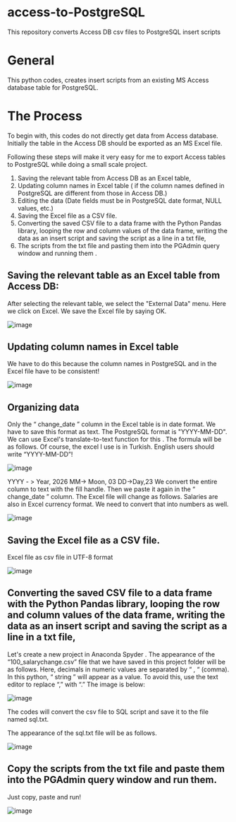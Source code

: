 # access-to-PostgreSQL
This repository converts Access DB csv files to PostgreSQL insert scripts

# General
This python codes, creates insert scripts from an existing MS Access database table for PostgreSQL.

# The Process

To begin with, this codes do not directly get data from Access database. Initially the table in the Access DB should be exported as an MS Excel file.

Following these steps will make it very easy for me to export Access tables to PostgreSQL while doing a small scale project.
1.	Saving the relevant table from Access DB as an Excel table,
2.	Updating column names in Excel table ( if the column names defined in PostgreSQL are different from those in Access DB.)
3.	Editing the data (Date fields must be in PostgreSQL date format, NULL values, etc.)
4.	Saving the Excel file as a CSV file.
5.	Converting the saved CSV file to a data frame with the Python Pandas library, looping the row and column values of the data frame, writing the data as an insert script and saving the script as a line in a txt file,
6.	The scripts from the txt file and pasting them into the PGAdmin query window and running them .

## Saving the relevant table as an Excel table from Access DB:
After selecting the relevant table, we select the "External Data" menu. Here we click on Excel. We save the Excel file by saying OK.

![image](https://user-images.githubusercontent.com/72765484/224379756-c1a2405d-4346-48c7-a6f7-f17b83671753.png)

##	Updating column names in Excel table
We have to do this because the column names in PostgreSQL and in the Excel file have to be consistent!

![image](https://user-images.githubusercontent.com/72765484/224379840-cec3fa1c-55d2-4b6c-9aab-8efe6498c97d.png)

## Organizing data

Only the “ change_date ” column in the Excel table is in date format. We have to save this format as text. The PostgreSQL format is "YYYY-MM-DD". We can use Excel's translate-to-text function for this . The formula will be as follows. Of course, the excel I use is in Turkish. English users should write “YYYY-MM-DD”!

![image](https://user-images.githubusercontent.com/72765484/224379934-5f227798-df08-4959-9e41-7df2ef3e33d5.png)

YYYY - > Year, 2026
MM-> Moon, 03
DD->Day,23
We convert the entire column to text with the fill handle. Then we paste it again in the “ change_date ” column. The Excel file will change as follows. Salaries are also in Excel currency format. We need to convert that into numbers as well.

![image](https://user-images.githubusercontent.com/72765484/224379981-eea3cfa6-4e1c-4a3f-a17d-990391a73389.png)

## Saving the Excel file as a CSV file.

Excel file as csv file in UTF-8 format

![image](https://user-images.githubusercontent.com/72765484/224380068-baaf1557-4c57-4ea5-8129-8669b8516a10.png)

## Converting the saved CSV file to a data frame with the Python Pandas library, looping the row and column values of the data frame, writing the data as an insert script and saving the script as a line in a txt file,

Let's create a new project in Anaconda Spyder . The appearance of the “100_salarychange.csv” file that we have saved in this project folder will be as follows. Here, decimals in numeric values are separated by “ , “ (comma). In this python, “ string ” will appear as a value. To avoid this, use the text editor to replace “,” with “.” The image is below:

![image](https://user-images.githubusercontent.com/72765484/224380431-424fa8ba-ad66-475a-8479-2b1f4787d656.png)

The codes will convert the csv file to SQL script and save it to the file named sql.txt.

The appearance of the sql.txt file will be as follows. 

![image](https://user-images.githubusercontent.com/72765484/224380571-50c31acc-e924-49a4-9e47-c2184926ecd3.png)

## Copy the scripts from the txt file and paste them into the PGAdmin query window and run them.

Just copy, paste and run!

![image](https://user-images.githubusercontent.com/72765484/224380709-d8d14482-8860-413d-bd2d-433fc1abf0ca.png)






